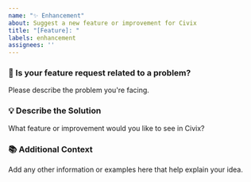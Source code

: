 ```yaml
---
name: "✨ Enhancement"
about: Suggest a new feature or improvement for Civix
title: "[Feature]: "
labels: enhancement
assignees: ''
---
```


### 📌 Is your feature request related to a problem?
Please describe the problem you're facing.

### 💡 Describe the Solution
What feature or improvement would you like to see in Civix?

### 📚 Additional Context
Add any other information or examples here that help explain your idea.
